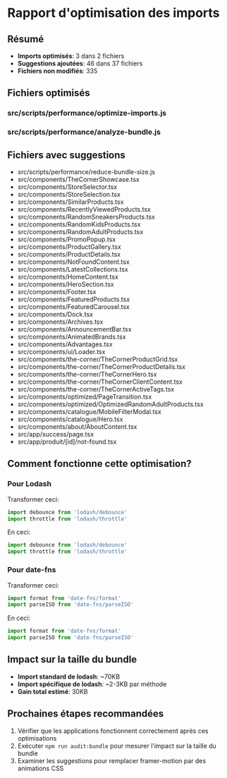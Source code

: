 # Rapport d'optimisation des imports

## Résumé
- **Imports optimisés**: 3 dans 2 fichiers
- **Suggestions ajoutées**: 46 dans 37 fichiers
- **Fichiers non modifiés**: 335

## Fichiers optimisés

### src/scripts/performance/optimize-imports.js

### src/scripts/performance/analyze-bundle.js

## Fichiers avec suggestions

- src/scripts/performance/reduce-bundle-size.js
- src/components/TheCornerShowcase.tsx
- src/components/StoreSelector.tsx
- src/components/StoreSelection.tsx
- src/components/SimilarProducts.tsx
- src/components/RecentlyViewedProducts.tsx
- src/components/RandomSneakersProducts.tsx
- src/components/RandomKidsProducts.tsx
- src/components/RandomAdultProducts.tsx
- src/components/PromoPopup.tsx
- src/components/ProductGallery.tsx
- src/components/ProductDetails.tsx
- src/components/NotFoundContent.tsx
- src/components/LatestCollections.tsx
- src/components/HomeContent.tsx
- src/components/HeroSection.tsx
- src/components/Footer.tsx
- src/components/FeaturedProducts.tsx
- src/components/FeaturedCarousel.tsx
- src/components/Dock.tsx
- src/components/Archives.tsx
- src/components/AnnouncementBar.tsx
- src/components/AnimatedBrands.tsx
- src/components/Advantages.tsx
- src/components/ui/Loader.tsx
- src/components/the-corner/TheCornerProductGrid.tsx
- src/components/the-corner/TheCornerProductDetails.tsx
- src/components/the-corner/TheCornerHero.tsx
- src/components/the-corner/TheCornerClientContent.tsx
- src/components/the-corner/TheCornerActiveTags.tsx
- src/components/optimized/PageTransition.tsx
- src/components/optimized/OptimizedRandomAdultProducts.tsx
- src/components/catalogue/MobileFilterModal.tsx
- src/components/catalogue/Hero.tsx
- src/components/about/AboutContent.tsx
- src/app/success/page.tsx
- src/app/produit/[id]/not-found.tsx

## Comment fonctionne cette optimisation?

### Pour Lodash
Transformer ceci:
```js
import debounce from 'lodash/debounce'
import throttle from 'lodash/throttle'
```

En ceci:
```js
import debounce from 'lodash/debounce'
import throttle from 'lodash/throttle'
```

### Pour date-fns
Transformer ceci:
```js
import format from 'date-fns/format'
import parseISO from 'date-fns/parseISO'
```

En ceci:
```js
import format from 'date-fns/format'
import parseISO from 'date-fns/parseISO'
```

## Impact sur la taille du bundle

- **Import standard de lodash**: ~70KB
- **Import spécifique de lodash**: ~2-3KB par méthode
- **Gain total estimé**: 30KB

## Prochaines étapes recommandées

1. Vérifier que les applications fonctionnent correctement après ces optimisations
2. Exécuter `npm run audit:bundle` pour mesurer l'impact sur la taille du bundle
3. Examiner les suggestions pour remplacer framer-motion par des animations CSS
